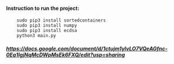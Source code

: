 #### Instruction to run the project:

        sudo pip3 install sortedcontainers
        sudo pip3 install numpy
        sudo pip3 install ecdsa
        python3 main.py
        
##### https://docs.google.com/document/d/1ctujm1ylvLO7VQeAGfnc-0Eq1IgjNqMcDWpMsEk6FXQ/edit?usp=sharing

